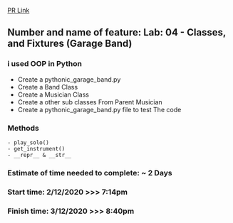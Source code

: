 [PR Link](https://github.com/omarXzain/pythonic-garage-band/pull/2)

## Number and name of feature: Lab: 04 - Classes, and Fixtures (Garage Band)

### i used OOP in Python

- Create a pythonic_garage_band.py
- Create a Band Class
- Create a Musician Class
- Create a other sub classes From Parent Musician
- Create a pythonic_garage_band.py file to test The code

### Methods
    - play_solo()
    - get_instrument()
    - __repr__ & __str__


### Estimate of time needed to complete: ~ 2 Days

### Start time: 2/12/2020 >>> 7:14pm

### Finish time: 3/12/2020 >>> 8:40pm

